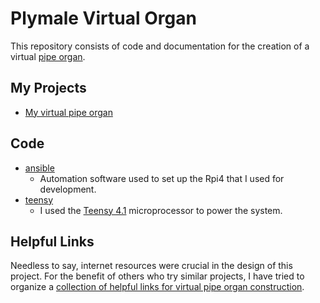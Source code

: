 # Plymale Virtual Organ

This repository consists of code and documentation for the creation of a virtual [pipe organ](https://en.wikipedia.org/wiki/Pipe_organ).

## My Projects

* [My virtual pipe organ](docs/pvo1.md)

## Code

* [ansible](ansible/README.md)
    * Automation software used to set up the Rpi4 that I used for development.
* [teensy](teensy/README.md)
    * I used the [Teensy 4.1](https://www.pjrc.com/store/teensy41.html) microprocessor to power the system.

## Helpful Links

Needless to say, internet resources were crucial in the design of this project. For the benefit of others who try similar projects, I have tried to organize a [collection of helpful links for virtual pipe organ construction](docs/links.md).
